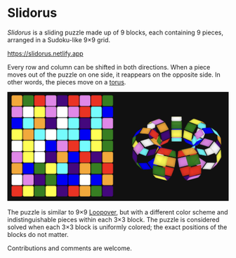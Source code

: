 # Slidorus

_Slidorus_ is a sliding puzzle made up of 9 blocks, each containing 9 pieces, arranged in a Sudoku-like 9×9 grid.

https://slidorus.netlify.app

Every row and column can be shifted in both directions. When a piece moves out of the puzzle on one side, it reappears on the opposite side. In other words, the pieces move on a [torus](https://en.wikipedia.org/wiki/Torus).

![screenshot](/public/screenshot-with-torus.png)

The puzzle is similar to 9×9 [Loopover](https://loopover.xyz/), but with a different color scheme and indistinguishable pieces within each 3×3 block. The puzzle is considered solved when each 3×3 block is uniformly colored; the exact positions of the blocks do not matter.

Contributions and comments are welcome.
